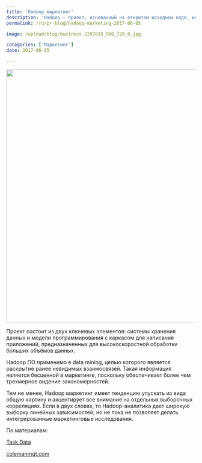 ```yaml
---
title: 'Hadoop маркетинг'
description: 'Hadoop – проект, основанный на открытом исходном коде, используемый для надежных и масштабируемых вычислений и аналитики. Hadoop также может использоваться в качестве центрального хранилища данных, способного вместить огромное количество файлов. Компании могут использовать Hadoop в исследовательских и маркетинговых целях. Проект состоит из двух ключевых элементов: системы'
permalink: /ru/pr-blog/hadoop-marketing-2017-06-05

image: /upload/blog/business-2297833_960_720_0.jpg

categories: ['Маркетинг']
date: 2017-06-05

---
```


<img src="{{ site.assets }}/upload/blog/business-2297833_960_720_0.jpg" width="956" height="672" alt="">
<p>Проект состоит из двух ключевых элементов: системы хранения данных и модели программирования с каркасом для написания приложений, предназначенных для высокоскоростной обработки больших объёмов данных.</p>
<p>Hadoop ПО применимо в data mining, целью которого является раскрытие ранее невидимых взаимосвязей. Такая информация является бесценной в маркетинге, поскольку обеспечивает более чем трехмерное видение закономерностей.</p>
<p>Тем не менее, Hadoop маркетинг имеет тенденцию упускать из вида общую картину и акцентирует все внимание на отдельных выборочных корреляциях. Если в двух словах, то Hadoop-аналитика дает широкую выборку линейных зависимостей, но не пока не позволяет делать интегрированные маркетинговые исследования. </p>
<p>По материалам:</p>
<p><a href="http://www.taskdata.com/index.php?option=com_content&amp;view=article&amp;id=26&amp;Itemid=5&amp;lang=ru"target="_blank" rel="noopener noreferrer">Task Data</a></p>
<p><a href="http://www.colemanmgt.com/hadoop-marketing/"target="_blank" rel="noopener noreferrer">colemanmgt.com</a></p>

